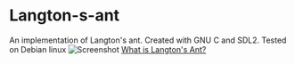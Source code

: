 # Langton-s-ant
An implementation of Langton's ant. Created with GNU C and SDL2. Tested on Debian linux
![Screenshot](https://i.imgur.com/uxYZt2d.png)
[What is Langton's Ant?](https://en.wikipedia.org/wiki/Langton's_ant "Langton's Ant Wikipedia Article")
